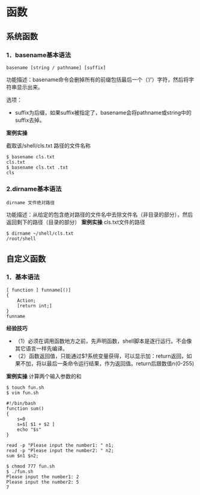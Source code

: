 # 函数
## 系统函数
### 1．basename基本语法

```
basename [string / pathname] [suffix]  
```
功能描述：basename命令会删掉所有的前缀包括最后一个（‘/’）字符，然后将字符串显示出来。

选项：
- suffix为后缀，如果suffix被指定了，basename会将pathname或string中的suffix去掉。

**案例实操**

截取该/shell/cls.txt 路径的文件名称
```
$ basename cls.txt 
cls.txt
$ basename cls.txt .txt
cls
```
###	2.dirname基本语法

```
dirname 文件绝对路径
```
功能描述：从给定的包含绝对路径的文件名中去除文件名（非目录的部分），然后返回剩下的路径（目录的部分）
**案例实操**
cls.txt文件的路径
```
$ dirname ~/shell/cls.txt 
/root/shell

```
## 自定义函数
### 1．基本语法
```
[ function ] funname[()]
{
	Action;
	[return int;]
}
funname
```
**经验技巧**
- （1）必须在调用函数地方之前，先声明函数，shell脚本是逐行运行。不会像其它语言一样先编译。
- （2）函数返回值，只能通过$?系统变量获得，可以显示加：return返回，如果不加，将以最后一条命令运行结果，作为返回值。return后跟数值n(0-255)

**案例实操**
计算两个输入参数的和
```
$ touch fun.sh
$ vim fun.sh
```
```
#!/bin/bash
function sum()
{
    s=0
    s=$[ $1 + $2 ]
    echo "$s"
}

read -p "Please input the number1: " n1;
read -p "Please input the number2: " n2;
sum $n1 $n2;
```
```
$ chmod 777 fun.sh
$ ./fun.sh 
Please input the number1: 2
Please input the number2: 5
7
```